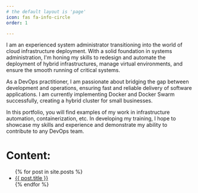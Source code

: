 ```yaml
---
# the default layout is 'page'
icon: fas fa-info-circle
order: 1

---
```



<!-- > Add Markdown syntax content to file `_tabs/about.md`{: .filepath } and it will show up on this page. 
{: .prompt-tip } -->



I am an experienced system administrator transitioning into the world of cloud infrastructure deployment. With a solid foundation in systems administration, I'm honing my skills to redesign and automate the deployment of hybrid infrastructures, manage virtual environments, and ensure the smooth running of critical systems.

As a DevOps practitioner, I am passionate about bridging the gap between development and operations, ensuring fast and reliable delivery of software applications. I am currently implementing Docker and Docker Swarm successfully, creating a hybrid cluster for small businesses.

In this portfolio, you will find examples of my work in infrastructure automation, containerization, etc. In developing my training, I hope to showcase my skills and experience and demonstrate my ability to contribute to any DevOps team.

<!-- As a DevOps practitioner, I am passionate about bridging the gap between development and operations, ensuring fast and reliable delivery of software applications. I have experience with cloud platforms such as AWS, Azure, and GCP, and have successfully implemented solutions for clients across various industries. -->


# **Content:**

<ul>
  {% for post in site.posts %}
    <li>
      <a href="{{ post.url }}">{{ post.title }}</a>
    </li>
  {% endfor %}
</ul>